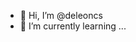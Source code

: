- 👋 Hi, I’m @deleoncs
- 🌱 I’m currently learning ...

<!---
deleoncs/deleoncs is a ✨ special ✨ repository because its `README.md` (this file) appears on your GitHub profile.
You can click the Preview link to take a look at your changes.
--->
